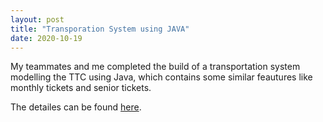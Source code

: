 ```yaml
---
layout: post
title: "Transporation System using JAVA"
date: 2020-10-19
---
```


My teammates and me completed the build of a transportation system modelling the TTC using Java, which contains some similar feautures like monthly tickets and senior tickets. 

The detailes can be found [here](https://github.com/wangw218/CSC207/tree/master/project).